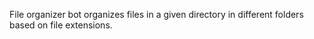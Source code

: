 File organizer bot organizes files in a given directory in different folders based on file extensions.
